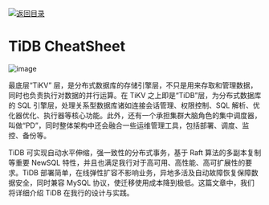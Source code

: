 [![返回目录](https://parg.co/UCb)](https://github.com/wx-chevalier/Awesome-CheatSheets)

# TiDB CheatSheet

![image](https://user-images.githubusercontent.com/5803001/51458039-bcb43900-1d8e-11e9-8bb6-9c984ffeafbd.png)

最底层“TiKV” 层，是分布式数据库的存储引擎层，不只是用来存取和管理数据，同时也负责执行对数据的并行运算。在 TiKV 之上即是“TiDB”层，为分布式数据库的 SQL 引擎层，处理关系型数据库诸如连接会话管理、权限控制、SQL 解析、优化器优化、执行器等核心功能。此外，还有一个承担集群大脑角色的集中调度器，叫做“PD”，同时整体架构中还会融合一些运维管理工具，包括部署、调度、监控、备份等。

TiDB 可实现自动水平伸缩，强一致性的分布式事务，基于 Raft 算法的多副本复制等重要 NewSQL 特性，并且也满足我行对于高可用、高性能、高可扩展性的要求。TiDB 部署简单，在线弹性扩容不影响业务，异地多活及自动故障恢复保障数据安全，同时兼容 MySQL 协议，使迁移使用成本降到极低。这篇文章中，我们将详细介绍 TiDB 在我行的设计与实践。
